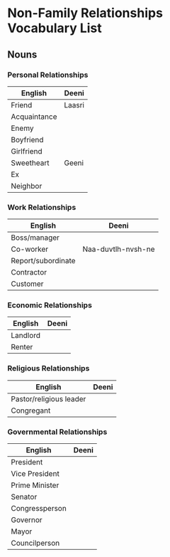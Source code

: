 # Non-Family Relationships Vocabulary List

## Nouns

### Personal Relationships
| English | Deeni |
|---|---|
| Friend | Laasri |
| Acquaintance | |
| Enemy | |
| Boyfriend | |
| Girlfriend | |
| Sweetheart | Geeni |
| Ex | |
| Neighbor | |

### Work Relationships
| English | Deeni |
|---|---|
| Boss/manager | |
| Co-worker | Naa-duvtlh-nvsh-ne |
| Report/subordinate | |
| Contractor | |
| Customer | | 

### Economic Relationships
| English | Deeni |
|---|---|
| Landlord | |
| Renter | |

### Religious Relationships
| English | Deeni |
|---|---|
| Pastor/religious leader | |
| Congregant | |

### Governmental Relationships
| English | Deeni |
|---|---|
| President | |
| Vice President | |
| Prime Minister | |
| Senator | |
| Congressperson | |
| Governor | |
| Mayor | |
| Councilperson | |
